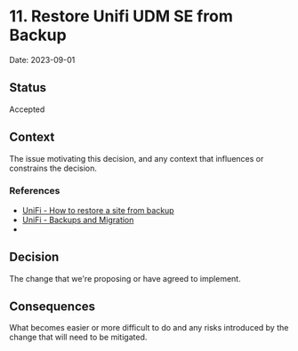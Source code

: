 # 11. Restore Unifi UDM SE from Backup

Date: 2023-09-01

## Status

Accepted

## Context

The issue motivating this decision, and any context that influences or constrains the decision.

### References

- [UniFi - How to restore a site from backup](https://support.hostifi.com/en/articles/4143213-unifi-how-to-restore-a-site-from-backup)
- [UniFi - Backups and Migration](https://help.ui.com/hc/en-us/articles/360008976393)
- 

## Decision

The change that we're proposing or have agreed to implement.

## Consequences

What becomes easier or more difficult to do and any risks introduced by the change that will need to be mitigated.
